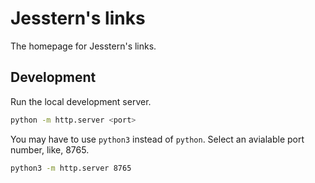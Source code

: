 # Jesstern's links

The homepage for Jesstern's links.

## Development

Run the local development server.

```sh
python -m http.server <port>
```

You may have to use `python3` instead of `python`. Select an avialable port number, like, 8765.

```sh
python3 -m http.server 8765
```
